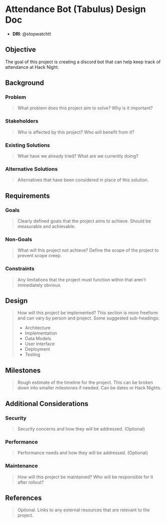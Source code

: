 # Attendance Bot (Tabulus) Design Doc

- **DRI**: @stopwatchtt

## Objective

The goal of this project is creating a discord bot that can help keep track of attendance at Hack Night.

## Background

### Problem

> What problem does this project aim to solve? Why is it important?

### Stakeholders

> Who is affected by this project? Who will benefit from it?

### Existing Solutions

> What have we already tried? What are we currently doing?

### Alternative Solutions

> Alternatives that have been considered in place of this solution.

## Requirements

### Goals

> Clearly defined goals that the project aims to achieve.
> Should be measurable and achievable.

### Non-Goals

> What will this project not achieve?
> Define the scope of the project to prevent scope creep.

### Constraints

> Any limitations that the project must function within that aren't
> immediately obvious.

## Design

> How will this project be implemented? This section is more freeform and can vary
> by person and project. Some suggested sub-headings:
> - Architecture
> - Implementation
> - Data Models
> - User Interface
> - Deployment
> - Testing

## Milestones

> Rough estimate of the timeline for the project. This can be broken down into
> smaller milestones if needed. Can be dates or Hack Nights.

## Additional Considerations

### Security

> Security concerns and how they will be addressed. (Optional)

### Performance

> Performance needs and how they will be addressed. (Optional)

### Maintenance

> How will this project be maintained? Who will be responsible for it after
> rollout?

## References

> Optional. Links to any external resources that are relevant to the project.
